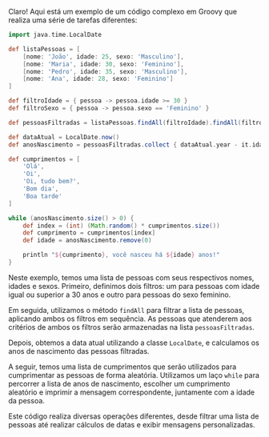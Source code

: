 Claro! Aqui está um exemplo de um código complexo em Groovy que realiza uma série de tarefas diferentes:

```groovy
import java.time.LocalDate

def listaPessoas = [
    [nome: 'João', idade: 25, sexo: 'Masculino'],
    [nome: 'Maria', idade: 30, sexo: 'Feminino'],
    [nome: 'Pedro', idade: 35, sexo: 'Masculino'],
    [nome: 'Ana', idade: 28, sexo: 'Feminino']
]

def filtroIdade = { pessoa -> pessoa.idade >= 30 }
def filtroSexo = { pessoa -> pessoa.sexo == 'Feminino' }

def pessoasFiltradas = listaPessoas.findAll(filtroIdade).findAll(filtroSexo)

def dataAtual = LocalDate.now()
def anosNascimento = pessoasFiltradas.collect { dataAtual.year - it.idade }

def cumprimentos = [
    'Olá',
    'Oi',
    'Oi, tudo bem?',
    'Bom dia',
    'Boa tarde'
]

while (anosNascimento.size() > 0) {
    def index = (int) (Math.random() * cumprimentos.size())
    def cumprimento = cumprimentos[index]
    def idade = anosNascimento.remove(0)

    println "${cumprimento}, você nasceu há ${idade} anos!"
}
```

Neste exemplo, temos uma lista de pessoas com seus respectivos nomes, idades e sexos. Primeiro, definimos dois filtros: um para pessoas com idade igual ou superior a 30 anos e outro para pessoas do sexo feminino.

Em seguida, utilizamos o método `findAll` para filtrar a lista de pessoas, aplicando ambos os filtros em sequência. As pessoas que atenderem aos critérios de ambos os filtros serão armazenadas na lista `pessoasFiltradas`.

Depois, obtemos a data atual utilizando a classe `LocalDate`, e calculamos os anos de nascimento das pessoas filtradas.

A seguir, temos uma lista de cumprimentos que serão utilizados para cumprimentar as pessoas de forma aleatória. Utilizamos um laço `while` para percorrer a lista de anos de nascimento, escolher um cumprimento aleatório e imprimir a mensagem correspondente, juntamente com a idade da pessoa.

Este código realiza diversas operações diferentes, desde filtrar uma lista de pessoas até realizar cálculos de datas e exibir mensagens personalizadas.